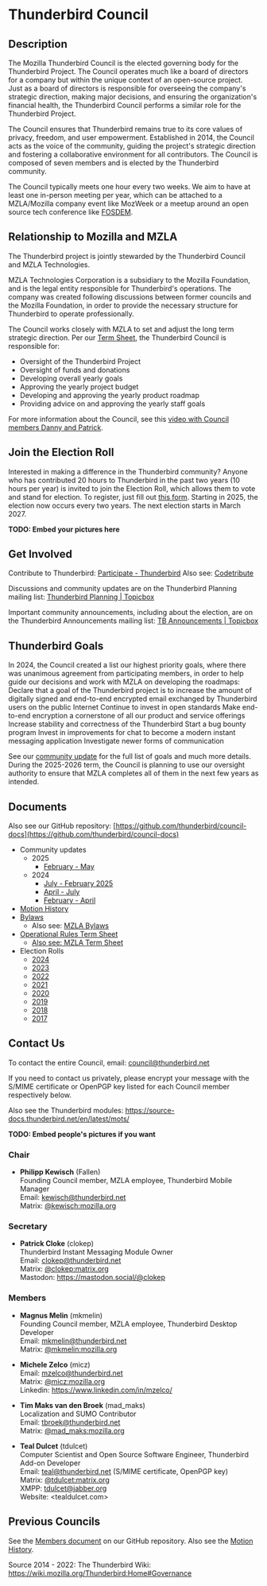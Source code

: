 # Thunderbird Council

## Description

The Mozilla Thunderbird Council is the elected governing body for the Thunderbird Project. The Council operates much like a board of directors for a company but within the unique context of an open-source project. Just as a board of directors is responsible for overseeing the company's strategic direction, making major decisions, and ensuring the organization's financial health, the Thunderbird Council performs a similar role for the Thunderbird Project.

The Council ensures that Thunderbird remains true to its core values of privacy, freedom, and user empowerment. Established in 2014, the Council acts as the voice of the community, guiding the project's strategic direction and fostering a collaborative environment for all contributors. The Council is composed of seven members and is elected by the Thunderbird community.

The Council typically meets one hour every two weeks. We aim to have at least one in-person meeting per year, which can be attached to a MZLA/Mozilla company event like MozWeek or a meetup around an open source tech conference like [FOSDEM](https://en.wikipedia.org/wiki/FOSDEM).

## Relationship to Mozilla and MZLA
The Thunderbird project is jointly stewarded by the Thunderbird Council and MZLA Technologies. 

MZLA Technologies Corporation is a subsidiary to the Mozilla Foundation, and is the legal entity responsible for Thunderbird's operations. The company was created following discussions between former councils and the Mozilla Foundation, in order to provide the necessary structure for Thunderbird to operate professionally.

The Council works closely with MZLA to set and adjust the long term strategic direction. Per our [Term Sheet](https://github.com/thunderbird/council-docs/blob/main/TERM_SHEET.md), the Thunderbird Council is responsible for:
* Oversight of the Thunderbird Project
* Oversight of funds and donations
* Developing overall yearly goals
* Approving the yearly project budget
* Developing and approving the yearly product roadmap
* Providing advice on and approving the yearly staff goals

For more information about the Council, see this [video with Council members Danny and Patrick](https://blog.thunderbird.net/2024/09/video-learn-about-the-thunderbird-council/).

## Join the Election Roll
Interested in making a difference in the Thunderbird community? Anyone who has contributed 20 hours to Thunderbird in the past two years (10 hours per year) is invited to join the Election Roll, which allows them to vote and stand for election. To register, just fill out [this form](https://cryptpad.fr/form/#/2/form/view/za5BEKxIHki3yNBtj1PrAJ1awtVN8eHinTSQuiUKpJ0/). Starting in 2025, the election now occurs every two years. The next election starts in March 2027.

**TODO: Embed your pictures here**

<!--
PDF source: https://thunderbird.topicbox.com/groups/planning/T2228bc14b41f465c/election-update-join-the-thunderbird-council

Syntax to embed two images side-by-side:

<img src="img/image1.jpeg" width="200">
<img src="img/image2.png" width="200">

Just make sure to include your images in the docs/img/ directory and you can adjust the width as needed.
-->

## Get Involved
Contribute to Thunderbird: [Participate - Thunderbird](https://www.thunderbird.net/participate/) Also see: [Codetribute](https://codetribute.mozilla.org/projects/thunderbird) 

Discussions and community updates are on the Thunderbird Planning mailing list: [Thunderbird Planning | Topicbox](https://thunderbird.topicbox.com/groups/planning) 

Important community announcements, including about the election, are on the Thunderbird Announcements mailing list: [TB Announcements | Topicbox](https://thunderbird.topicbox.com/groups/announcements) 

## Thunderbird Goals
In 2024, the Council created a list our highest priority goals, where there was unanimous agreement from participating members, in order to help guide our decisions and work with MZLA on developing the roadmaps:
Declare that a goal of the Thunderbird project is to increase the amount of digitally signed and end-to-end encrypted email exchanged by Thunderbird users on the public Internet
Continue to invest in open standards
Make end-to-end encryption a cornerstone of all our product and service offerings
Increase stability and correctness of the Thunderbird
Start a bug bounty program
Invest in improvements for chat to become a modern instant messaging application
Investigate newer forms of communication

See our [community update](https://thunderbird.topicbox.com/groups/planning/Td85d2de142aee525/thunderbird-council-community-update-2024-h2) for the full list of goals and much more details. During the 2025-2026 term, the Council is planning to use our oversight authority to ensure that MZLA completes all of them in the next few years as intended. 

## Documents
Also see our GitHub repository: [https://github.com/thunderbird/council-docs](https://github.com/thunderbird/council-docs)

* Community updates
    * 2025
        * [February - May](https://thunderbird.topicbox.com/groups/planning/Td65e54ca8aa09e5f/thunderbird-council-community-update-2025-h1)
    * 2024
        * [July - February 2025](https://thunderbird.topicbox.com/groups/planning/Td85d2de142aee525/thunderbird-council-community-update-2024-h2)
        * [April - July](https://thunderbird.topicbox.com/groups/planning/T6ff124ead7b386fc/council-update-april-to-july)
        * [February - April](https://thunderbird.topicbox.com/groups/planning/T1db0d5258419763c/thunderbird-council-meeting-minutes-summary)
* [Motion History](https://github.com/thunderbird/council-docs/blob/main/MOTIONS.md)
* [Bylaws](https://github.com/thunderbird/council-docs/blob/main/BY_LAWS.md)
    * Also see: [MZLA Bylaws](https://drive.google.com/file/d/1_gVNFy9JRzoSPciV1xwU419FVYX6zY8e/view?usp=sharing)
* [Operational Rules Term Sheet](https://github.com/thunderbird/council-docs/blob/main/TERM_SHEET.md)
     * [Also see: MZLA Term Sheet](https://drive.google.com/file/d/1yWdyOkL5O8-WLdnx2l495xOA9mIFWYr_/view?usp=sharing)
* Election Rolls
    * [2024](https://github.com/thunderbird/council-docs/blob/main/electoral_rolls/2024.md)
    * [2023](https://github.com/thunderbird/council-docs/blob/main/electoral_rolls/2023.md)
    * [2022](https://github.com/thunderbird/council-docs/blob/main/electoral_rolls/2022.md)
    * [2021](https://wiki.mozilla.org/Thunderbird/Council_Elections_2021)
    * [2020](https://wiki.mozilla.org/Thunderbird/Council_Elections_2020)
    * [2019](https://wiki.mozilla.org/Thunderbird/Council_Elections_2019)
    * [2018](https://wiki.mozilla.org/Thunderbird/Council_Elections_2018)
    * [2017](https://wiki.mozilla.org/Thunderbird/Council_Elections_2017)

## Contact Us
To contact the entire Council, email: <council@thunderbird.net>  

If you need to contact us privately, please encrypt your message with the S/MIME certificate or OpenPGP key listed for each Council member respectively below.

Also see the Thunderbird modules: <https://source-docs.thunderbird.net/en/latest/mots/>

**TODO: Embed people's pictures if you want**

### Chair
* **Philipp Kewisch** (Fallen)  
Founding Council member, MZLA employee, Thunderbird Mobile Manager  
Email: <kewisch@thunderbird.net>  
Matrix: [@kewisch:mozilla.org](https://matrix.to/#/@kewisch:mozilla.org)

### Secretary
* **Patrick Cloke** (clokep)  
Thunderbird Instant Messaging Module Owner  
Email: <clokep@thunderbird.net>  
Matrix: [@clokep:matrix.org](https://matrix.to/#/@clokep:matrix.org)  
Mastodon: <https://mastodon.social/@clokep>

### Members
* **Magnus Melin** (mkmelin)     
Founding Council member, MZLA employee, Thunderbird Desktop Developer  
Email: <mkmelin@thunderbird.net>  
Matrix: [@mkmelin:mozilla.org](https://matrix.to/#/@mkmelin:mozilla.org)

* **Michele Zelco** (micz)  
Email: <mzelco@thunderbird.net>   
Matrix: [@micz:mozilla.org](https://matrix.to/#/@micz:mozilla.org)  
Linkedin: <https://www.linkedin.com/in/mzelco/>

* **Tim Maks van den Broek** (mad_maks)  
Localization and SUMO Contributor  
Email: <tbroek@thunderbird.net>  
Matrix: [@mad_maks:mozilla.org](https://matrix.to/#/@mad_maks:mozilla.org)

* **Teal Dulcet** (tdulcet)  
Computer Scientist and Open Source Software Engineer, Thunderbird Add-on Developer  
Email: <teal@thunderbird.net> (S/MIME certificate, OpenPGP key)  
Matrix: [@tdulcet:matrix.org](https://matrix.to/#/@tdulcet:matrix.org)  
XMPP: tdulcet@jabber.org  
Website: <tealdulcet.com>

## Previous Councils
See the [Members document](https://github.com/thunderbird/council-docs/blob/main/MEMBERS.md) on our GitHub repository. Also see the [Motion History](https://github.com/thunderbird/council-docs/blob/main/MOTIONS.md).

Source 2014 - 2022: The Thunderbird Wiki: <https://wiki.mozilla.org/Thunderbird:Home#Governance>
